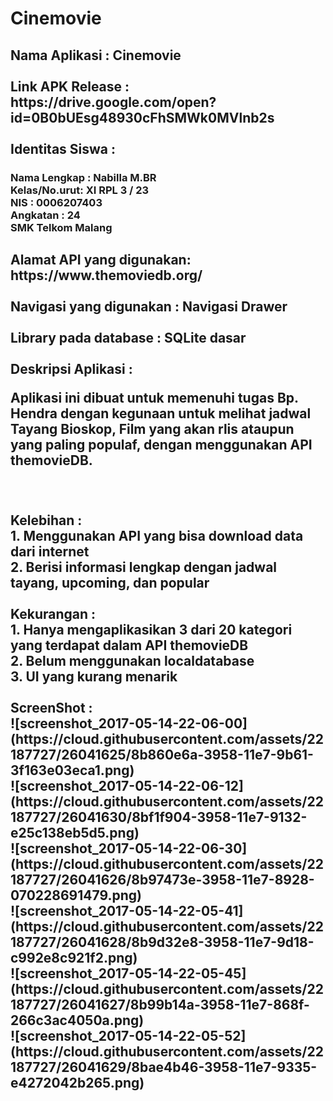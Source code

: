# Cinemovie
<h2> Nama Aplikasi      : Cinemovie 
<br>
<br> Link APK Release    : https://drive.google.com/open?id=0B0bUEsg48930cFhSMWk0MVlnb2s 
<br><br>Identitas Siswa :
<br><h3>Nama Lengkap : Nabilla M.BR
<br> Kelas/No.urut: XI RPL 3 / 23
<BR> NIS          : 0006207403
<br> Angkatan     : 24
<br>SMK Telkom Malang </h3>
<h2> Alamat API yang digunakan: https://www.themoviedb.org/
<br><br>Navigasi yang digunakan : Navigasi Drawer
<br><br>Library pada database : SQLite dasar
<br><br>Deskripsi Aplikasi    :
<br><p> Aplikasi ini dibuat untuk memenuhi tugas Bp. Hendra dengan kegunaan untuk melihat jadwal Tayang Bioskop, Film yang akan rlis ataupun yang paling populaf, dengan menggunakan API themovieDB.</p>
<br><br>Kelebihan :
<br>1. Menggunakan API yang bisa download data dari internet
<br>2. Berisi informasi lengkap dengan jadwal tayang, upcoming, dan popular 
<br><br> Kekurangan :
<br>1. Hanya mengaplikasikan 3 dari 20 kategori yang terdapat dalam API themovieDB
<br>2. Belum menggunakan localdatabase
<br>3. UI yang kurang menarik 
<br><br> ScreenShot :
<br>
![screenshot_2017-05-14-22-06-00](https://cloud.githubusercontent.com/assets/22187727/26041625/8b860e6a-3958-11e7-9b61-3f163e03eca1.png)
<br>
![screenshot_2017-05-14-22-06-12](https://cloud.githubusercontent.com/assets/22187727/26041630/8bf1f904-3958-11e7-9132-e25c138eb5d5.png)
<br>
![screenshot_2017-05-14-22-06-30](https://cloud.githubusercontent.com/assets/22187727/26041626/8b97473e-3958-11e7-8928-070228691479.png)
<br>
![screenshot_2017-05-14-22-05-41](https://cloud.githubusercontent.com/assets/22187727/26041628/8b9d32e8-3958-11e7-9d18-c992e8c921f2.png)
<br>
![screenshot_2017-05-14-22-05-45](https://cloud.githubusercontent.com/assets/22187727/26041627/8b99b14a-3958-11e7-868f-266c3ac4050a.png)
<br>
![screenshot_2017-05-14-22-05-52](https://cloud.githubusercontent.com/assets/22187727/26041629/8bae4b46-3958-11e7-9335-e4272042b265.png)

